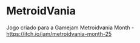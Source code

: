 # MetroidVania

Jogo criado para a Gamejam Metroidvania Month - https://itch.io/jam/metroidvania-month-25

